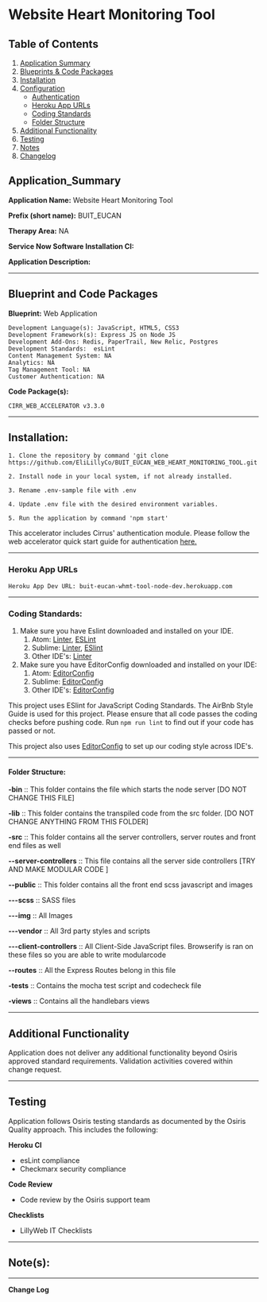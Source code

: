 # Website Heart Monitoring Tool

## Table of Contents

1. [Application Summary](#application-summary)
2. [Blueprints & Code Packages](#Blueprints-&-Code-Pacakages)
3. [Installation](#Installation)
4. [Configuration](#Configuration)
    * [Authentication](#Authentication)
    * [Heroku App URLs](#Heroku-Configuration)
    * [Coding Standards](#coding-standards)
    * [Folder Structure](#Folder-Structure)
5. [Additional Functionality](#Important-Features)
6. [Testing](#Testing)
7. [Notes](#Notes)
8. [Changelog](#changelog)

<a name="application-summary"></a>
## Application_Summary

**Application Name:** Website Heart Monitoring Tool

**Prefix (short name):** BUIT_EUCAN

**Therapy Area:** NA

**Service Now Software Installation CI:**

**Application Description:**

* * *

<a name="Blueprints-&-Code-Pacakages"></a>
## Blueprint and Code Packages

**Blueprint:** Web Application

    Development Language(s): JavaScript, HTML5, CSS3
    Development Framework(s): Express JS on Node JS
    Development Add-Ons: Redis, PaperTrail, New Relic, Postgres
    Development Standards:  esLint
    Content Management System: NA
    Analytics: NA
    Tag Management Tool: NA
    Customer Authentication: NA

**Code Package(s):**

    CIRR_WEB_ACCELERATOR v3.3.0

* * *

<a name="Installation"></a>
## Installation:

    1. Clone the repository by command 'git clone https://github.com/EliLillyCo/BUIT_EUCAN_WEB_HEART_MONITORING_TOOL.git'

    2. Install node in your local system, if not already installed.

    3. Rename .env-sample file with .env

    4. Update .env file with the desired environment variables.

    5. Run the application by command 'npm start'

<a name="Authentication"></a>

This accelerator includes Cirrus' authentication module. Please follow the web accelerator quick start guide for authentication [here.](https://github.com/EliLillyCo/CIRR_AUTH_MODULE/blob/master/README.md#web-accelerator-quick-start)

* * *

<a name="Heroku-Configuration"></a>
### Heroku App URLs

    Heroku App Dev URL: buit-eucan-whmt-tool-node-dev.herokuapp.com


* * *

<a name="coding-standards"></a>
### Coding Standards:

1. Make sure you have Eslint downloaded and installed on your IDE.
    1. Atom: [Linter](https://atom.io/packages/linter), [ESLint](https://atom.io/packages/linter-eslint)
    2. Sublime: [Linter](https://packagecontrol.io/packages/SublimeLinter), [ESlint](https://packagecontrol.io/packages/SublimeLinter-contrib-eslint)
    3. Other IDE's: [Linter](http://eslint.org)
2. Make sure you have EditorConfig downloaded and installed on your IDE:
    1. Atom: [EditorConfig](https://github.com/sindresorhus/atom-editorconfig#readme)
    2. Sublime: [EditorConfig](https://github.com/sindresorhus/editorconfig-sublime#readme)
    3. Other IDE's: [EditorConfig](http://editorconfig.org)

This project uses ESlint for JavaScript Coding Standards. The AirBnb Style Guide is used for this project. Please ensure that all code passes the coding checks before pushing code. Run `npm run lint` to find out if your code has passed or not.

This project also uses [EditorConfig](http://editorconfig.org) to set up our coding style across IDE's.

* * *

<a name="Folder-Structure"></a>
#### Folder Structure:

**-bin** :: This folder contains the file which starts the node server [DO NOT CHANGE THIS FILE]

**-lib** :: This folder contains the transpiled code from the src folder. [DO NOT CHANGE ANYTHING FROM THIS FOLDER]

**-src** :: This folder contains all the server controllers, server routes and front end files as well

**--server-controllers** :: This file contains all the server side controllers [TRY AND MAKE MODULAR CODE ]

**--public** :: This folder contains all the front end scss javascript and images

**---scss** :: SASS files

**---img** :: All Images

**---vendor** :: All 3rd party styles and scripts

**---client-controllers** :: All Client-Side JavaScript files. Browserify is ran on these files so you are able to write modularcode

**--routes** :: All the Express Routes belong in this file

**-tests** :: Contains the mocha test script and codecheck file

**-views** :: Contains all the handlebars views

* * *

<a name="Important-Features"></a>
## Additional Functionality

Application does not deliver any additional functionality beyond Osiris approved standard requirements. Validation activities covered within change request.

* * *

<a name="Testing"></a>
## Testing

Application follows Osiris testing standards as documented by the Osiris Quality approach. This includes the following:

**Heroku CI**

* esLint compliance
* Checkmarx security compliance

**Code Review**
* Code review by the Osiris support team

**Checklists**
* LillyWeb IT Checklists

* * *

<a name="Notes"></a>
## Note(s):

* * *

<a name="changelog"></a>
**Change Log**
